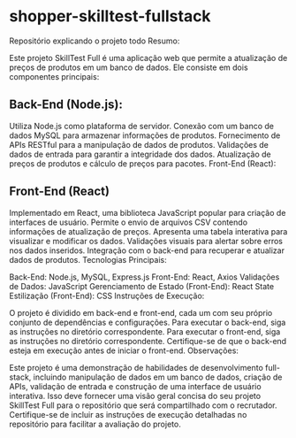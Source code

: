 # shopper-skilltest-fullstack
Repositório explicando o projeto todo
Resumo:

Este projeto SkillTest Full é uma aplicação web que permite a atualização de preços de produtos em um banco de dados. Ele consiste em dois componentes principais:

## Back-End (Node.js):

Utiliza Node.js como plataforma de servidor.
Conexão com um banco de dados MySQL para armazenar informações de produtos.
Fornecimento de APIs RESTful para a manipulação de dados de produtos.
Validações de dados de entrada para garantir a integridade dos dados.
Atualização de preços de produtos e cálculo de preços para pacotes.
Front-End (React):

## Front-End (React)

Implementado em React, uma biblioteca JavaScript popular para criação de interfaces de usuário.
Permite o envio de arquivos CSV contendo informações de atualização de preços.
Apresenta uma tabela interativa para visualizar e modificar os dados.
Validações visuais para alertar sobre erros nos dados inseridos.
Integração com o back-end para recuperar e atualizar dados de produtos.
Tecnologias Principais:

Back-End: Node.js, MySQL, Express.js
Front-End: React, Axios
Validações de Dados: JavaScript
Gerenciamento de Estado (Front-End): React State
Estilização (Front-End): CSS
Instruções de Execução:

O projeto é dividido em back-end e front-end, cada um com seu próprio conjunto de dependências e configurações.
Para executar o back-end, siga as instruções no diretório correspondente.
Para executar o front-end, siga as instruções no diretório correspondente.
Certifique-se de que o back-end esteja em execução antes de iniciar o front-end.
Observações:

Este projeto é uma demonstração de habilidades de desenvolvimento full-stack, incluindo manipulação de dados em um banco de dados, criação de APIs, validação de entrada e construção de uma interface de usuário interativa.
Isso deve fornecer uma visão geral concisa do seu projeto SkillTest Full para o repositório que será compartilhado com o recrutador. Certifique-se de incluir as instruções de execução detalhadas no repositório para facilitar a avaliação do projeto.
